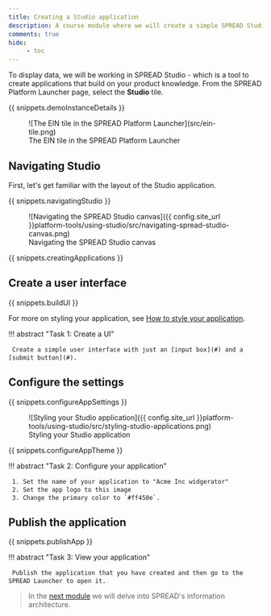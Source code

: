 ```yaml
---
title: Creating a Studio application
description: A course module where we will create a simple SPREAD Studio application.
comments: true
hide:
     - toc
---
```


To display data, we will be working in SPREAD Studio - which is a tool to create applications that build on your product knowledge. From the SPREAD Platform Launcher page, select the **Studio** tile.

{{ snippets.demoInstanceDetails }}

<figure markdown="span">
	![The EIN tile in the SPREAD Platform Launcher](src/ein-tile.png)
	<figcaption>The EIN tile in the SPREAD Platform Launcher</figcaption>
</figure>

## Navigating Studio

First, let's get familiar with the layout of the Studio application.

{{ snippets.navigatingStudio }}

<figure markdown="span">
	![Navigating the SPREAD Studio canvas]({{ config.site_url }}platform-tools/using-studio/src/navigating-spread-studio-canvas.png)
	<figcaption>Navigating the SPREAD Studio canvas</figcaption>
</figure>

{{ snippets.creatingApplications }}

## Create a user interface

{{ snippets.buildUI }}

For more on styling your application, see [How to style your application]().

!!! abstract "Task 1: Create a UI"

     Create a simple user interface with just an [input box](#) and a [submit button](#).

## Configure the settings

{{ snippets.configureAppSettings }}

<figure markdown="span">
	![Styling your Studio application]({{ config.site_url }}platform-tools/using-studio/src/styling-studio-applications.png)
	<figcaption>Styling your Studio application</figcaption>
</figure>

{{ snippets.configureAppTheme }}

!!! abstract "Task 2: Configure your application"

     1. Set the name of your application to "Acme Inc widgerator"
     2. Set the app logo to this image
     3. Change the primary color to `#ff450e`.

## Publish the application

{{ snippets.publishApp }}

!!! abstract "Task 3: View your application"

     Publish the application that you have created and then go to the SPREAD Launcher to open it.

<blockquote class="next-lesson">In the <a href="/docs/getting-started/module-2/understanding-spread-information-architecture.html">next module</a> we will delve into SPREAD's information architecture.</blockquote>